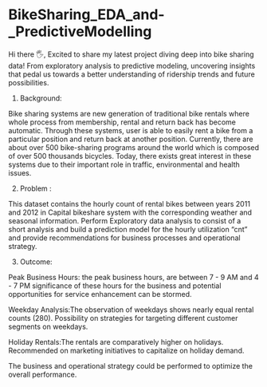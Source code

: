 # BikeSharing_EDA_and-_PredictiveModelling

Hi there 🖐, Excited to share my latest project diving deep into bike sharing data! From exploratory analysis to predictive modeling, uncovering insights that pedal us towards a better understanding of ridership trends and future possibilities.

1. Background:

Bike sharing systems are new generation of traditional bike rentals where whole process from membership, rental and return back has become automatic. Through these systems, user is able to easily rent a bike from a particular position and return back at another position.
Currently, there are about over 500 bike-sharing programs around the world which is composed of over 500 thousands bicycles. Today, there exists great interest in these systems due to their important role in traffic, environmental and health issues.

2. Problem :

This dataset contains the hourly count of rental bikes between years 2011 and 2012 in Capital bikeshare system with the corresponding weather and seasonal information. Perform Exploratory data analysis to consist of a short analysis and build a prediction model for the hourly utilization “cnt” and provide recommendations for business processes and operational strategy.

3. Outcome:

Peak Business Hours: the peak business hours, are between 7 - 9 AM and 4 - 7 PM significance of these hours for the business and potential opportunities for service enhancement can be stormed.

Weekday Analysis:The observation of weekdays shows nearly equal rental counts (280). Possibility on strategies for targeting different customer segments on weekdays.

Holiday Rentals:The rentals are comparatively higher on holidays. Recommended on marketing initiatives to capitalize on holiday demand.

The business and operational strategy could be performed to optimize the overall performance.
